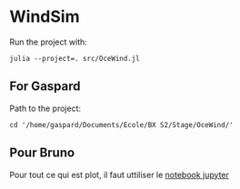 
# WindSim

Run the project with:

`julia --project=. src/OceWind.jl`


## For Gaspard

Path to the project:

`cd '/home/gaspard/Documents/Ecole/BX S2/Stage/OceWind/'`


## Pour Bruno

Pour tout ce qui est plot, il faut uttiliser le [notebook jupyter](Notebooks/other_awesome_notebook.ipynb)
